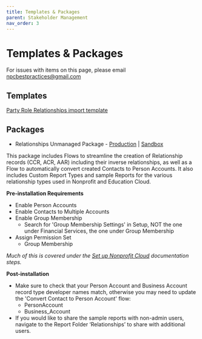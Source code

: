 ```yaml
---
title: Templates & Packages
parent: Stakeholder Management
nav_order: 3
---
```

# Templates & Packages

For issues with items on this page, please email <npcbestpractices@gmail.com>

## Templates
[Party Role Relationships import template](https://docs.google.com/spreadsheets/d/1wIwShGKk2uE3T8Eyn7rHp9KcO0NvK2-Kb5bdeZvhG0Q/edit?usp=sharing)


## Packages
* Relationships Unmanaged Package - [Production](https://login.salesforce.com/packaging/installPackage.apexp?p0=04tHp000001n72t) | [Sandbox](https://test.salesforce.com/packaging/installPackage.apexp?p0=04tHp000001n72t)

This package includes Flows to streamline the creation of Relationship records (CCR, ACR, AAR) including their inverse relationships, as well as a Flow to automatically convert created Contacts to Person Accounts. It also includes Custom Report Types and sample Reports for the various relationship types used in Nonprofit and Education Cloud.

**Pre-installation Requirements**
* Enable Person Accounts
* Enable Contacts to Multiple Accounts
* Enable Group Membership
    * Search for 'Group Membership Settings' in Setup, NOT the one under Financial Services, the one under Group Membership
* Assign Permission Set
    * Group Membership

*Much of this is covered under the [Set up Nonprofit Cloud](https://help.salesforce.com/s/articleView?id=sfdo.npc_set_up_nonprofit_cloud.htm&type=5) documentation steps.*


**Post-installation**
* Make sure to check that your Person Account and Business Account record type developer names match, otherwise you may need to update the 'Convert Contact to Person Account' flow:
    * PersonAccount
    * Business_Account
* If you would like to share the sample reports with non-admin users, navigate to the Report Folder ‘Relationships’ to share with additional users.
